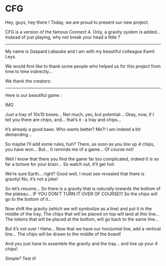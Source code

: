 # CFG
Hey, guys, hey there ! 
Today, we are proud to present our new project.

CFG is a version of the famous Connect 4. Only, a gravity system is added... Instead of just playing, why not break your head a little ?

--------------------------------------------

My name is Gaspard Lebaube and I am with my beautiful colleague Kamil Leys. 

We would first like to thank some people who helped us for this project from time to time indirectly...

We thank the creators:


--------------------------------------------

Here is our beautiful game :

IMG

Just a tray of 10x10 boxes...
Not much, yes, but potential...
Okay, now, if I tell you there are chips, and... that’s it : a tray and chips... 

It’s already a good base. Who wants better?
Me?! I am indeed a bit demanding...

So maybe I’ll add some rules, huh? 
There, as soon as you line up 4 chips, you have won... But... It reminds me of a game... Of course not!

Well I know that there you find the game far too complicated, indeed it is so far a torture for your brain... So watch out, it’ll get hot:

We’re sure Earth... right? 
Good well, I must see revealed that there is gravity! No, it’s not a joke!

So let’s resume... So there is a gravity that is naturally towards the bottom of the plateau... IF YOU DON’T TURN IT OVER OF COURSE!!! 
So the chips will go to the bottom of it...

Now shift the gravity (which we will symbolize as a line) and put it in the middle of the tray. 
The chips that will be placed on top will land at this line... The tokens that will be placed at the bottom, will go back to the same line...

But it’s not over ! Hehe...
Now that we have our horizontal line, add a vertical line...
The chips will be drawn to the middle of the board! 

And you just have to assemble the gravity and the tray... and line up your 4 chips! 

Simple? Test it!